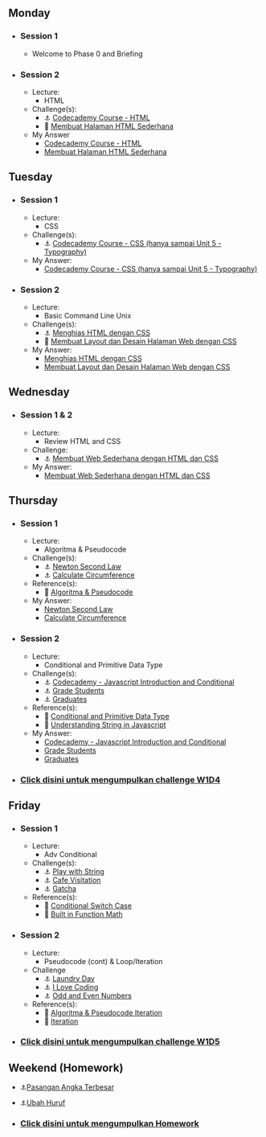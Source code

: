 ## Monday
- ### Session 1
  - Welcome to Phase 0 and Briefing
- ### Session 2
  - Lecture:
    - HTML
  - Challenge(s):
    - :anchor: [Codecademy Course - HTML](https://www.codecademy.com/learn/learn-html)
    - :rocket: [Membuat Halaman HTML Sederhana](/week-1/challenges/rocket-laman-web-pertamaku.md)
  - My Answer
    - [Codecademy Course - HTML](./my_answer/picture/Budi-Santoso.png)
    - [Membuat Halaman HTML Sederhana](./my_answer/w1d1s2/)

## Tuesday
- ### Session 1
  - Lecture:
    - CSS
  - Challenge(s):
    - :anchor: [Codecademy Course - CSS (hanya sampai Unit 5 - Typography)](https://www.codecademy.com/learn/learn-css)
  - My Answer:
    - [Codecademy Course - CSS (hanya sampai Unit 5 - Typography)](./my_answer/picture/Learn_CSS_Codecademy.png)
- ### Session 2
  - Lecture:
    - Basic Command Line Unix
  - Challenge(s):
    - :anchor: [Menghias HTML dengan CSS](/week-1/challenges/anchor-css-selector-and-styling.md)
    - :rocket: [Membuat Layout dan Desain Halaman Web dengan CSS](/week-1/challenges/rocket-css-layouting.md)
  - My Answer:
    - [Menghias HTML dengan CSS](./my_answer/w1d2s2/anchor)
    - [Membuat Layout dan Desain Halaman Web dengan CSS](./my_answer/w1d2s2/rocket)

## Wednesday
- ### Session 1 & 2
  - Lecture:
    - Review HTML and CSS
  - Challenge:
    - :anchor: [Membuat Web Sederhana dengan HTML dan CSS](/week-1/challenges/anchor-web-sederhana.md)
  - My Answer:
    - [Membuat Web Sederhana dengan HTML dan CSS](./my_answer/w1d3/Membuat-Web-Sederhana-dengan-HTML-dan-CSS)

## Thursday
- ### Session 1
  - Lecture:
    - Algoritma & Pseudocode
  - Challenge(s):
    - :anchor: [Newton Second Law](/week-1/challenges/anchor-newton-second-law.md)
    - :anchor: [Calculate Circumference](/week-1/challenges/anchor-calculate-circumreference.md)
  - Reference(s):
    - :notebook_with_decorative_cover: [Algoritma & Pseudocode](/week-1/references/algoritma-conditional.md)
  - My Answer:
    - [Newton Second Law](./my_answer/w1d4s1/NewtonSecondLaw.md)
    - [Calculate Circumference](./my_answer/w1d4s1/CalculateCircumference.md)

- ### Session 2
  - Lecture:
    - Conditional and Primitive Data Type
  - Challenge(s):
    - :anchor: [Codecademy - Javascript Introduction and Conditional](https://www.codecademy.com/learn/introduction-to-javascript)
    - :anchor: [Grade Students](/week-1/challenges/anchor-grade-students.md)
    - :anchor: [Graduates](/week-1/challenges/anchor-graduates.md)
  - Reference(s):
    - :notebook_with_decorative_cover: [Conditional and Primitive Data Type](/week-1/references/js-first-time.md)
    - :notebook_with_decorative_cover: [Understanding String in Javascript](/week-1/references/js-string-reference.md)
  - My Answer:
    - [Codecademy - Javascript Introduction and Conditional](./my_answer/picture/Learn_JavaScript_Codecademy.png)
    - [Grade Students](./my_answer/w1d4s2/readme.md)
    - [Graduates](./my_answer/w1d4s2/readme.md)

 - ### [Click disini untuk mengumpulkan challenge W1D4](https://airtable.com/shr7zDfI34a5pW6QY)

## Friday
- ### Session 1
  - Lecture:
    - Adv Conditional
  - Challenge(s):
    - :anchor: [Play with String](/week-1/challenges/anchor-play-with-string.md)
    - :anchor: [Cafe Visitation](/week-1/challenges/anchor-cafe-visitation.md)
    - :anchor: [Gatcha](/week-1/challenges/anchor-gatcha.md)
  - Reference(s):
    - :notebook_with_decorative_cover: [Conditional Switch Case](/week-1/references/js-first-time-switch-case.md)
    - :notebook_with_decorative_cover: [Built in Function Math](/week-1/references/math.md)

- ### Session 2
  - Lecture:
    - Pseudocode (cont) & Loop/Iteration
  - Challenge
    - :anchor: [Laundry Day](/week-1/challenges/anchor-laundry-day.md)
    - :anchor: [I Love Coding](/week-1/challenges/anchor-i-love-coding.md)
    - :anchor: [Odd and Even Numbers](/week-1/challenges/anchor-odd-even-numbers.md)
  - Reference(s):
    - :notebook_with_decorative_cover: [Algoritma & Pseudocode Iteration](/week-1/references/algoritma-loop.md)
    - :notebook_with_decorative_cover: [Iteration](/week-1/references/js-first-time-loop.md)

 - ### [Click disini untuk mengumpulkan challenge W1D5](https://airtable.com/shryHhnM519GtVUYs)

## Weekend (Homework)
  - :anchor:[Pasangan Angka Terbesar](/week-1/challenges/anchor-pasangan-angka-terbesar.md)
  - :anchor:[Ubah Huruf](/week-1/challenges/anchor-ubah-huruf.md)

  - ### [Click disini untuk mengumpulkan Homework](https://airtable.com/shrLOT7OVWNkM5thv)

